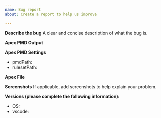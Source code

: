 ```yaml
---
name: Bug report
about: Create a report to help us improve

---
```


**Describe the bug**
A clear and concise description of what the bug is.

**Apex PMD Output**
<!-- Please make sure "Show StdErr" and "Show StdOut" Settings are enabled -->

**Apex PMD Settings**
<!-- Please provide the "EFFECTIVE" (check workspace & user) settings -->

- pmdPath:
- rulesetPath:

**Apex File**
<!-- The File you were running the tool on (if applicable)-->

**Screenshots**
If applicable, add screenshots to help explain your problem.

**Versions (please complete the following information):**
 - OS: 
 - vscode:
